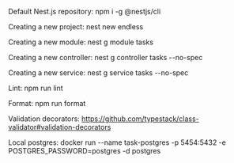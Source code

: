 Default Nest.js repository:
npm i -g @nestjs/cli

Creating a new project:
nest new endless

Creating a new module:
nest g module tasks

Creating a new controller:
nest g controller tasks --no-spec

Creating a new service:
nest g service tasks --no-spec

Lint: 
npm run lint

Format:
npm run format

Validation decorators:
https://github.com/typestack/class-validator#validation-decorators

Local postgres:
docker run --name task-postgres -p 5454:5432 -e POSTGRES_PASSWORD=postgres -d postgres
